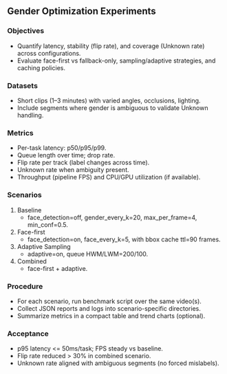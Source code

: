 ## Gender Optimization Experiments

### Objectives
- Quantify latency, stability (flip rate), and coverage (Unknown rate) across configurations.
- Evaluate face-first vs fallback-only, sampling/adaptive strategies, and caching policies.

### Datasets
- Short clips (1–3 minutes) with varied angles, occlusions, lighting.
- Include segments where gender is ambiguous to validate Unknown handling.

### Metrics
- Per-task latency: p50/p95/p99.
- Queue length over time; drop rate.
- Flip rate per track (label changes across time).
- Unknown rate when ambiguity present.
- Throughput (pipeline FPS) and CPU/GPU utilization (if available).

### Scenarios
1) Baseline
   - face_detection=off, gender_every_k=20, max_per_frame=4, min_conf=0.5.
2) Face-first
   - face_detection=on, face_every_k=5, with bbox cache ttl=90 frames.
3) Adaptive Sampling
   - adaptive=on, queue HWM/LWM=200/100.
4) Combined
   - face-first + adaptive.

### Procedure
- For each scenario, run benchmark script over the same video(s).
- Collect JSON reports and logs into scenario-specific directories.
- Summarize metrics in a compact table and trend charts (optional).

### Acceptance
- p95 latency <= 50ms/task; FPS steady vs baseline.
- Flip rate reduced > 30% in combined scenario.
- Unknown rate aligned with ambiguous segments (no forced mislabels).



